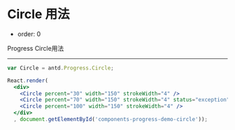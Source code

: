 # Circle 用法

- order: 0

Progress Circle用法

---

````jsx
var Circle = antd.Progress.Circle;

React.render(
  <div>
    <Circle percent="30" width="150" strokeWidth="4" />
    <Circle percent="70" width="150" strokeWidth="4" status="exception" />
    <Circle percent="100" width="150" strokeWidth="4" />
  </div>
  , document.getElementById('components-progress-demo-circle'));
````
